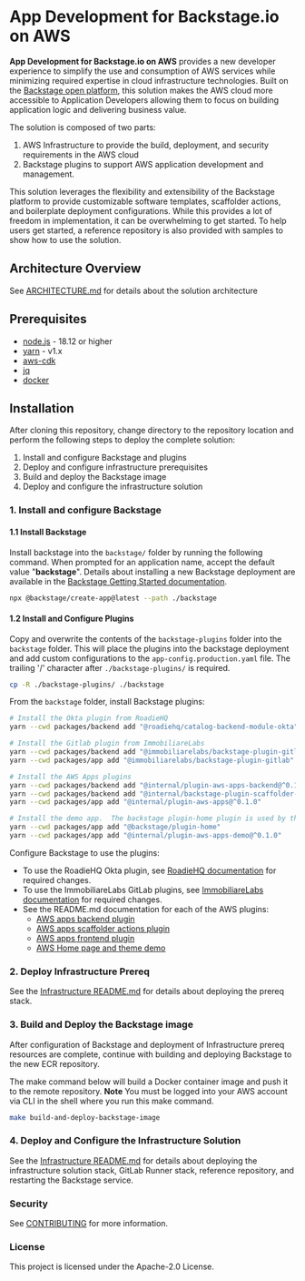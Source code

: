 # App Development for Backstage<!-- -->.io on AWS

**App Development for Backstage<!-- -->.io on AWS** provides a new developer experience to simplify the use and consumption of AWS services while minimizing required expertise in cloud infrastructure technologies.
Built on the [Backstage open platform](https://backstage.io), this solution makes the AWS cloud more accessible to Application Developers allowing them to focus on building application logic and delivering business value.

The solution is composed of two parts:

1. AWS Infrastructure to provide the build, deployment, and security requirements in the AWS cloud
2. Backstage plugins to support AWS application development and management.

This solution leverages the flexibility and extensibility of the Backstage platform to provide customizable software templates, scaffolder actions, and boilerplate deployment configurations. While this provides a lot of freedom in implementation, it can be overwhelming to get started.  To help users get started, a reference repository is also provided with samples to show how to use the solution.

## Architecture Overview

See [ARCHITECTURE.md](./docs/ARCHITECTURE.md) for details about the solution architecture

## Prerequisites

- [node.js](https://nodejs.org/en/) - 18.12 or higher
- [yarn](https://classic.yarnpkg.com/en/docs/install) - v1.x
- [aws-cdk](https://docs.aws.amazon.com/cdk/v2/guide/getting_started.html#getting_started_install)
- [jq](https://stedolan.github.io/jq/)
- [docker](https://www.docker.com/)

## Installation

After cloning this repository, change directory to the repository location and perform the following steps to deploy the complete solution:

1. Install and configure Backstage and plugins
2. Deploy and configure infrastructure prerequisites
3. Build and deploy the Backstage image
4. Deploy and configure the infrastructure solution

### 1. Install and configure Backstage

#### 1.1 Install Backstage
Install backstage into the `backstage/` folder by running the following command.  When prompted for an application name, accept the default value "**backstage**".  Details about installing a new Backstage deployment are available in the [Backstage Getting Started documentation](https://backstage.io/docs/getting-started/).

```sh
npx @backstage/create-app@latest --path ./backstage
```

#### 1.2 Install and Configure Plugins
Copy and overwrite the contents of the `backstage-plugins` folder into the `backstage` folder.  This will place the plugins into the backstage deployment and add custom configurations to the `app-config.production.yaml` file.
The trailing '/' character after `./backstage-plugins/` is required.

```sh
cp -R ./backstage-plugins/ ./backstage
```

From the `backstage` folder, install Backstage plugins:
```sh
# Install the Okta plugin from RoadieHQ
yarn --cwd packages/backend add "@roadiehq/catalog-backend-module-okta"

# Install the Gitlab plugin from ImmobiliareLabs
yarn --cwd packages/backend add "@immobiliarelabs/backstage-plugin-gitlab-backend"
yarn --cwd packages/app add "@immobiliarelabs/backstage-plugin-gitlab"

# Install the AWS Apps plugins
yarn --cwd packages/backend add "@internal/plugin-aws-apps-backend@^0.1.0"
yarn --cwd packages/backend add "@internal/backstage-plugin-scaffolder-backend-module-aws-apps@^0.1.0"
yarn --cwd packages/app add "@internal/plugin-aws-apps@^0.1.0"

# Install the demo app.  The backstage plugin-home plugin is used by the aws-apps-demo plugin
yarn --cwd packages/app add "@backstage/plugin-home"
yarn --cwd packages/app add "@internal/plugin-aws-apps-demo@^0.1.0"
```

Configure Backstage to use the plugins:

- To use the RoadieHQ Okta plugin, see [RoadieHQ documentation](@roadiehq/catalog-backend-module-okta) for required changes.
- To use the ImmobiliareLabs GitLab plugins, see [ImmobiliareLabs documentation](https://github.com/immobiliare/backstage-plugin-gitlab) for required changes.
- See the README.md documentation for each of the AWS plugins:
  - [AWS apps backend plugin](./backstage/plugins/aws-apps-backend/README.md)
  - [AWS apps scaffolder actions plugin](./backstage/plugins/scaffolder-backend-module-aws-apps/README.md)
  - [AWS apps frontend plugin](./backstage/plugins/aws-apps/README.md)
  - [AWS Home page and theme demo](./backstage/plugins/aws-apps-demo/README.md)

### 2. Deploy Infrastructure Prereq

See the [Infrastructure README.md](./infrastructure/README.md#1-prerequisites) for details about deploying the prereq stack.

### 3. Build and Deploy the Backstage image

After configuration of Backstage and deployment of Infrastructure prereq resources are complete, continue with building and deploying Backstage to the new ECR repository.

The make command below will build a Docker container image and push it to the remote repository.
**Note** You must be logged into your AWS account via CLI in the shell where you run this make command.
```sh
make build-and-deploy-backstage-image
```

### 4. Deploy and Configure the Infrastructure Solution

See the [Infrastructure README.md](./infrastructure/README.md#3-deploy-the-solution-stack) for details about deploying the infrastructure solution stack, GitLab Runner stack, reference repository, and restarting the Backstage service.

### Security

See [CONTRIBUTING](CONTRIBUTING.md#security-issue-notifications) for more information.

### License

This project is licensed under the Apache-2.0 License.
